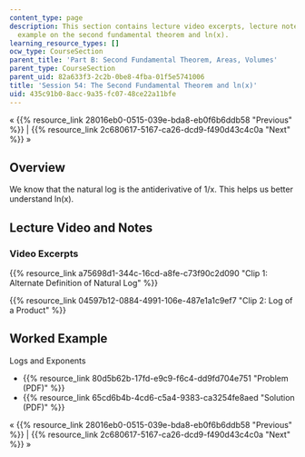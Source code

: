 ```yaml
---
content_type: page
description: This section contains lecture video excerpts, lecture notes, and a worked
  example on the second fundamental theorem and ln(x).
learning_resource_types: []
ocw_type: CourseSection
parent_title: 'Part B: Second Fundamental Theorem, Areas, Volumes'
parent_type: CourseSection
parent_uid: 82a633f3-2c2b-0be8-4fba-01f5e5741006
title: 'Session 54: The Second Fundamental Theorem and ln(x)'
uid: 435c91b0-8acc-9a35-fc07-48ce22a11bfe
---
```


« {{% resource_link 28016eb0-0515-039e-bda8-eb0f6b6ddb58 "Previous" %}} | {{% resource_link 2c680617-5167-ca26-dcd9-f490d43c4c0a "Next" %}} »

Overview
--------

We know that the natural log is the antiderivative of 1/x. This helps us better understand ln(x).

Lecture Video and Notes
-----------------------

### Video Excerpts

{{% resource_link a75698d1-344c-16cd-a8fe-c73f90c2d090 "Clip 1: Alternate Definition of Natural Log" %}}

{{% resource_link 04597b12-0884-4991-106e-487e1a1c9ef7 "Clip 2: Log of a Product" %}}

Worked Example
--------------

Logs and Exponents

*   {{% resource_link 80d5b62b-17fd-e9c9-f6c4-dd9fd704e751 "Problem (PDF)" %}}
*   {{% resource_link 65cd6b4b-4cd6-c5a4-9383-ca3254fe8aed "Solution (PDF)" %}}

« {{% resource_link 28016eb0-0515-039e-bda8-eb0f6b6ddb58 "Previous" %}} | {{% resource_link 2c680617-5167-ca26-dcd9-f490d43c4c0a "Next" %}} »
